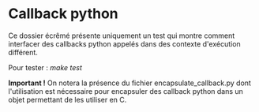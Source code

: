 # Callback python

Ce dossier écrêmé présente uniquement un test qui montre comment interfacer des callbacks python appelés dans des contexte d'exécution différent.

Pour tester : *make test*

**Important !**
On notera la présence du fichier encapsulate_callback.py dont l'utilisation est nécessaire pour encapsuler des callback python dans un objet permettant de les utiliser en C.
